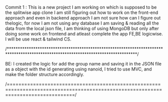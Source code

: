 Commit 1 : This is a new project I am working on which is supposed to be the splitwise app clone I am still figuring out how to work on the front-end approach and even in backend approach I am not sure how can I figure out thelogic, for now I am not using any database I am saving & reading all the data from the local json file, I am thinking of using MongoDB but only after doing some work on frontend and atleast complete the app FE,BE logicwise. I will be use react & tailwind CS.

/***********************************************************************************************************************************/

BE: I created the logic for add the group name and saving it in the JSON file as a object with the id generating using nanoid, I tried to use MVC, and make the folder structure accordingly.

/===================================================================================================================================/